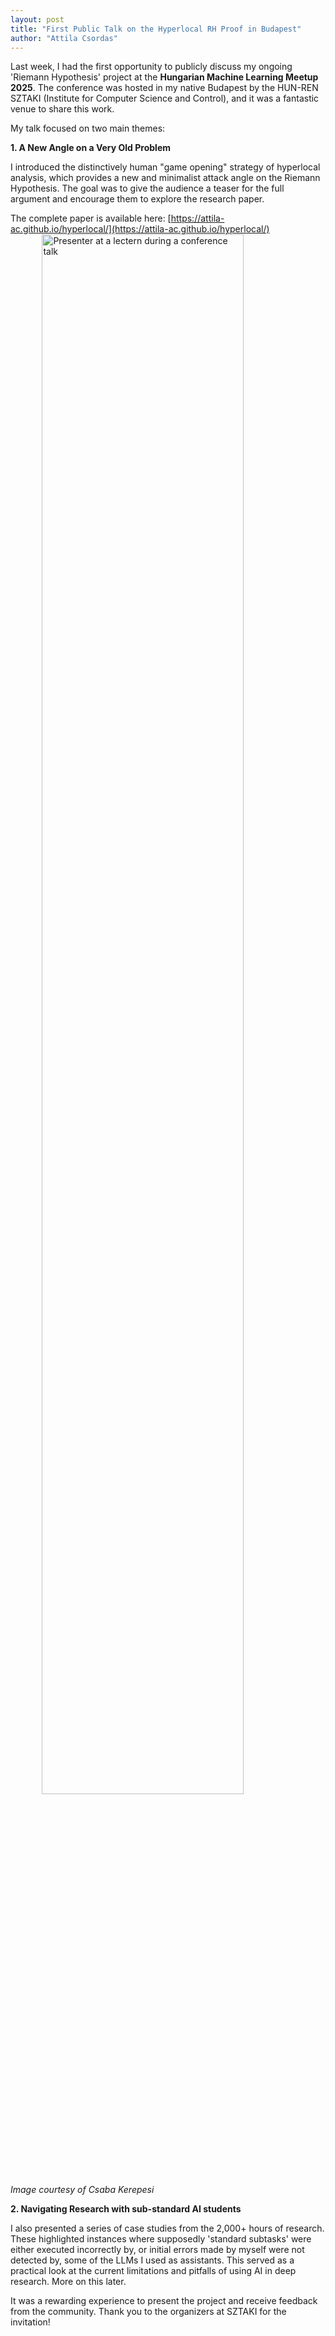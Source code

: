 ```yaml
---
layout: post
title: "First Public Talk on the Hyperlocal RH Proof in Budapest"
author: "Attila Csordas"
---
```


Last week, I had the first opportunity to publicly discuss my ongoing 'Riemann Hypothesis' project at the **Hungarian Machine Learning Meetup 2025**. The conference was hosted in my native Budapest by the HUN-REN SZTAKI (Institute for Computer Science and Control), and it was a fantastic venue to share this work.

My talk focused on two main themes:

**1. A New Angle on a Very Old Problem**

I introduced the distinctively human "game opening" strategy of hyperlocal analysis, which provides a new and minimalist attack angle on the Riemann Hypothesis. The goal was to give the audience a teaser for the full argument and encourage them to explore the research paper.

The complete paper is available here: [https://attila-ac.github.io/hyperlocal/](https://attila-ac.github.io/hyperlocal/)
<img src="{{ site.baseurl }}/images/IMG_7416.jpg" alt="Presenter at a lectern during a conference talk" style="width: 80%; max-width: 700px; display: block; margin-left: auto; margin-right: auto;">
*Image courtesy of Csaba Kerepesi*

**2. Navigating Research with sub-standard AI students**

I also presented a series of case studies from the 2,000+ hours of research. These highlighted instances where supposedly 'standard subtasks' were either executed incorrectly by, or initial errors made by myself were not detected by, some of the LLMs I used as assistants. This served as a practical look at the current limitations and pitfalls of using AI in deep research. More on this later.

It was a rewarding experience to present the project and receive feedback from the community. Thank you to the organizers at SZTAKI for the invitation!

